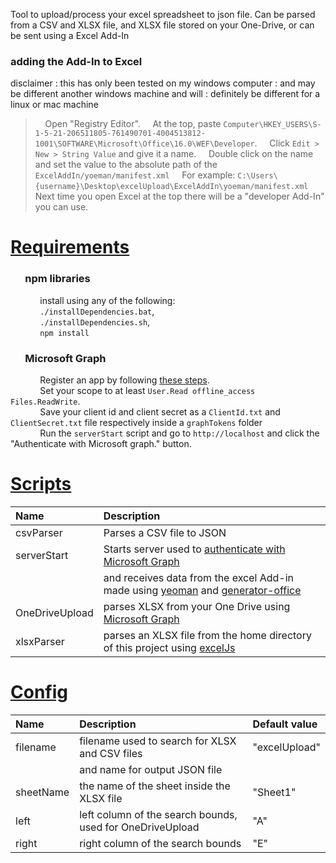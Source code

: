 Tool to upload/process your excel spreadsheet to json file.
Can be parsed from a CSV and XLSX file, and XLSX file stored on your One-Drive,
or can be sent using a Excel Add-In

### adding the Add-In to Excel
disclaimer
: this has only been tested on my windows computer 
: and may be different another windows machine and will
: definitely be different for a linux or mac machine
> &nbsp;&nbsp;&nbsp; Open "Registry Editor".
> &nbsp;&nbsp;&nbsp; At the top, paste `Computer\HKEY_USERS\S-1-5-21-206511805-761490701-4004513812-1001\SOFTWARE\Microsoft\Office\16.0\WEF\Developer`.
> &nbsp;&nbsp;&nbsp; Click `Edit > New > String Value` and give it a name.
> &nbsp;&nbsp;&nbsp; Double click on the name and set the value to the absolute path of the `ExcelAddIn/yoeman/manifest.xml`
> &nbsp;&nbsp;&nbsp; For example: `C:\Users\{username}\Desktop\excelUpload\ExcelAddIn\yoeman/manifest.xml`
> &nbsp;&nbsp;&nbsp; Next time you open Excel at the top there will be a "developer Add-In" you can use.


# [Requirements](#requirements)
### &nbsp;&nbsp;&nbsp;&nbsp;&nbsp;&nbsp;npm libraries
&nbsp;&nbsp;&nbsp;&nbsp;&nbsp;&nbsp;&nbsp;&nbsp;&nbsp;&nbsp;&nbsp;&nbsp;install using any of the following:\
&nbsp;&nbsp;&nbsp;&nbsp;&nbsp;&nbsp;&nbsp;&nbsp;&nbsp;&nbsp;&nbsp;&nbsp;`./installDependencies.bat`,\
&nbsp;&nbsp;&nbsp;&nbsp;&nbsp;&nbsp;&nbsp;&nbsp;&nbsp;&nbsp;&nbsp;&nbsp;`./installDependencies.sh`,\
&nbsp;&nbsp;&nbsp;&nbsp;&nbsp;&nbsp;&nbsp;&nbsp;&nbsp;&nbsp;&nbsp;&nbsp;`npm install`

### &nbsp;&nbsp;&nbsp;&nbsp;&nbsp;&nbsp;Microsoft Graph
&nbsp;&nbsp;&nbsp;&nbsp;&nbsp;&nbsp;&nbsp;&nbsp;&nbsp;&nbsp;&nbsp;&nbsp;Register an app by following [these steps](https://learn.microsoft.com/en-us/graph/auth-register-app-v2).\
&nbsp;&nbsp;&nbsp;&nbsp;&nbsp;&nbsp;&nbsp;&nbsp;&nbsp;&nbsp;&nbsp;&nbsp;Set your scope to at least `User.Read offline_access Files.ReadWrite`.\
&nbsp;&nbsp;&nbsp;&nbsp;&nbsp;&nbsp;&nbsp;&nbsp;&nbsp;&nbsp;&nbsp;&nbsp;Save your client id and client secret as a `ClientId.txt` and `ClientSecret.txt` file respectively inside a `graphTokens` folder\
&nbsp;&nbsp;&nbsp;&nbsp;&nbsp;&nbsp;&nbsp;&nbsp;&nbsp;&nbsp;&nbsp;&nbsp;Run the `serverStart` script and go to `http://localhost` and click the "Authenticate with Microsoft graph." button.

# [Scripts](#scripts)

|Name          |Description                                                                                                                                                         |
|:-------------|:-------------------------------------------------------------------------------------------------------------------------------------------------------------------|
|csvParser     |Parses a CSV file to JSON                                                                                                                                           |
|serverStart   |Starts server used to [authenticate with Microsoft Graph](https://learn.microsoft.com/en-us/graph/auth-v2-user?tabs=http)                                           |
|              |and receives data from the excel Add-in made using [yeoman](https://www.npmjs.com/package/yo) and [generator-office](https://www.npmjs.com/package/generator-office)|
|OneDriveUpload|parses XLSX from your One Drive using [Microsoft Graph](https://learn.microsoft.com/en-us/graph/overview)                                                           |
|xlsxParser    |parses an XLSX file from the home directory of this project using [excelJs](https://www.npmjs.com/package/exceljs)                                                  |

# [Config](#config)

|Name     |Description                                              |Default value  |
|:--------|:--------------------------------------------------------|:--------------|
|filename |filename used to search for XLSX and CSV files           |"excelUpload"  |
|         |and name for output JSON file                            |               |
|sheetName|the name of the sheet inside the XLSX file               |"Sheet1"       |
|left     |left column of the search bounds, used for OneDriveUpload|"A"            |
|right    |right column of the search bounds                        |"E"            |